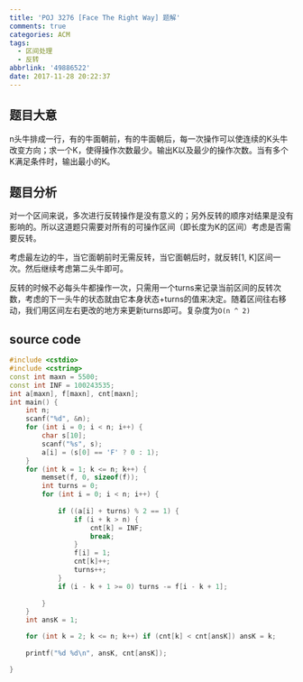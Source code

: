 ```yaml
---
title: 'POJ 3276 [Face The Right Way] 题解'
comments: true
categories: ACM
tags:
  - 区间处理
  - 反转
abbrlink: '49886522'
date: 2017-11-28 20:22:37
---
```


## 题目大意
n头牛排成一行，有的牛面朝前，有的牛面朝后，每一次操作可以使连续的K头牛改变方向；求一个K，使得操作次数最少。输出K以及最少的操作次数。当有多个K满足条件时，输出最小的K。


<!-- more -->


## 题目分析
对一个区间来说，多次进行反转操作是没有意义的；另外反转的顺序对结果是没有影响的。所以这道题只需要对所有的可操作区间（即长度为K的区间）考虑是否需要反转。

考虑最左边的牛，当它面朝前时无需反转，当它面朝后时，就反转[1, K]区间一次。然后继续考虑第二头牛即可。

反转的时候不必每头牛都操作一次，只需用一个turns来记录当前区间的反转次数，考虑的下一头牛的状态就由它本身状态+turns的值来决定。随着区间往右移动，我们用区间左右更改的地方来更新turns即可。复杂度为`O(n ^ 2) `


## source code
```c++
#include <cstdio>
#include <cstring>
const int maxn = 5500;
const int INF = 100243535;
int a[maxn], f[maxn], cnt[maxn];
int main() {
    int n;
    scanf("%d", &n);
    for (int i = 0; i < n; i++) {
        char s[10];
        scanf("%s", s);
        a[i] = (s[0] == 'F' ? 0 : 1);
    }
    for (int k = 1; k <= n; k++) {
        memset(f, 0, sizeof(f));
        int turns = 0;
        for (int i = 0; i < n; i++) {
           
            if ((a[i] + turns) % 2 == 1) {
                if (i + k > n) {
                    cnt[k] = INF;
                    break;
                }
                f[i] = 1;
                cnt[k]++;
                turns++;
            }
            if (i - k + 1 >= 0) turns -= f[i - k + 1];
           
        }   
    }
    int ansK = 1;

    for (int k = 2; k <= n; k++) if (cnt[k] < cnt[ansK]) ansK = k;
   
    printf("%d %d\n", ansK, cnt[ansK]);

}
```
